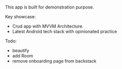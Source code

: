 This app is built for demonstration purpose.

Key showcase:
+ Crud app with MVVM Architecture.
+ Latest Android tech stack with opinionated practice

Todo:
+ beautify 
+ add Room
+ remove onboarding page from backstack 